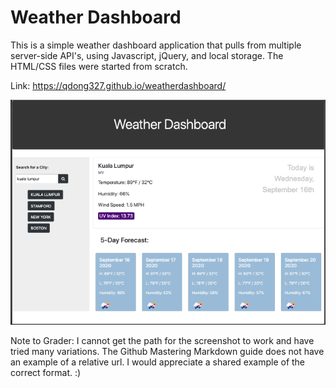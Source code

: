 # Weather Dashboard

This is a simple weather dashboard application that pulls from multiple server-side API's, using Javascript, jQuery, and local storage. The HTML/CSS files were started from scratch.

Link: https://qdong327.github.io/weatherdashboard/

![Screenshot](Assets/screenshot.png)

Note to Grader: I cannot get the path for the screenshot to work and have tried many variations. The Github Mastering Markdown guide does not have an example of a relative url. I would appreciate a shared example of the correct format. :)